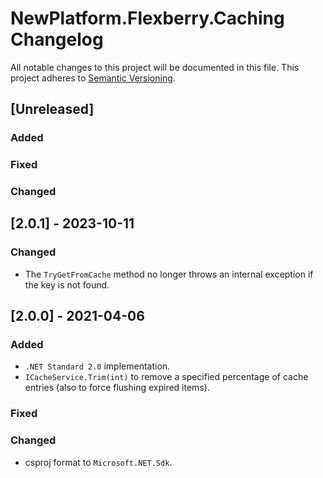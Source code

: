 # NewPlatform.Flexberry.Caching Changelog
All notable changes to this project will be documented in this file.
This project adheres to [Semantic Versioning](http://semver.org/).

## [Unreleased]

### Added

### Fixed

### Changed

## [2.0.1] - 2023-10-11

### Changed

* The `TryGetFromCache` method no longer throws an internal exception if the key is not found.

## [2.0.0] - 2021-04-06

### Added

* `.NET Standard 2.0` implementation.
* `ICacheService.Trim(int)` to remove a specified percentage of cache entries (also to force flushing expired items).

### Fixed

### Changed

* csproj format to `Microsoft.NET.Sdk`.

